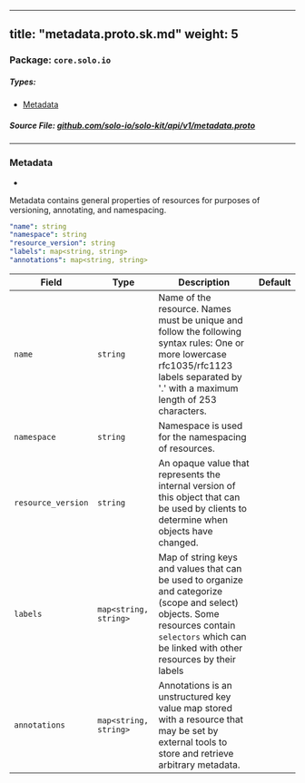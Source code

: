 
---
title: "metadata.proto.sk.md"
weight: 5
---

<!-- Code generated by solo-kit. DO NOT EDIT. -->


### Package: `core.solo.io` 
##### Types:


- [Metadata](#Metadata)
  



##### Source File: [github.com/solo-io/solo-kit/api/v1/metadata.proto](https://github.com/solo-io/solo-kit/blob/master/api/v1/metadata.proto)





---
### <a name="Metadata">Metadata</a>

 
*
Metadata contains general properties of resources for purposes of versioning, annotating, and namespacing.

```yaml
"name": string
"namespace": string
"resource_version": string
"labels": map<string, string>
"annotations": map<string, string>

```

| Field | Type | Description | Default |
| ----- | ---- | ----------- |----------- | 
| `name` | `string` | Name of the resource. Names must be unique and follow the following syntax rules: One or more lowercase rfc1035/rfc1123 labels separated by '.' with a maximum length of 253 characters. |  |
| `namespace` | `string` | Namespace is used for the namespacing of resources. |  |
| `resource_version` | `string` | An opaque value that represents the internal version of this object that can be used by clients to determine when objects have changed. |  |
| `labels` | `map<string, string>` | Map of string keys and values that can be used to organize and categorize (scope and select) objects. Some resources contain `selectors` which can be linked with other resources by their labels |  |
| `annotations` | `map<string, string>` | Annotations is an unstructured key value map stored with a resource that may be set by external tools to store and retrieve arbitrary metadata. |  |





<!-- Start of HubSpot Embed Code -->
<script type="text/javascript" id="hs-script-loader" async defer src="//js.hs-scripts.com/5130874.js"></script>
<!-- End of HubSpot Embed Code -->
